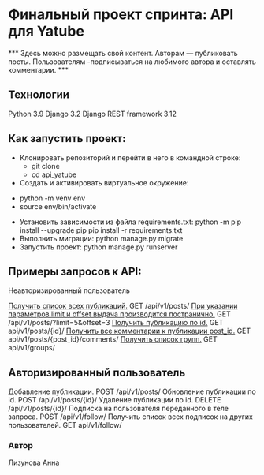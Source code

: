 # **Финальный проект спринта: API для Yatube** 
*** Здесь можно размещать свой контент.
Авторам — публиковать посты. 
Пользователям -подписываться на любимого автора и оставлять комментарии. ***   
## Технологии
Python 3.9
Django 3.2
Django REST framework 3.12
## **Как запустить проект:**
+ Клонировать репозиторий и перейти в него в командной строке:
  - git clone
  - cd api_yatube
+ Cоздать и активировать виртуальное окружение:
- python -m venv env
- source env/bin/activate
+ Установить зависимости из файла requirements.txt:
python -m pip install --upgrade pip
pip install -r requirements.txt
+ Выполнить миграции:
python manage.py migrate
+ Запустить проект:
python manage.py runserver
## Примеры запросов к API:
 Неавторизированный пользователь

<ins>Получить список всех публикаций.</ins>
GET /api/v1/posts/
<ins>При указании параметров limit и offset выдача производится постранично.</ins>
GET /api/v1/posts/?limit=5&offset=3
<ins>Получить публикацию по id.</ins>
GET api/v1/posts/{id}/
<ins>Получить все комментарии к публикации post_id.</ins>
GET api/v1/posts/{post_id}/comments/
<ins>Получить список групп.</ins>
GET api/v1/groups/
## Авторизированный пользователь

Добавление публикации.
POST /api/v1/posts/
Обновление публикации по id.
POST /api/v1/posts/{id}/
Удаление публикации по id.
DELETE /api/v1/posts/{id}/
Подписка на пользователя переданного в теле запроса.
POST /api/v1/follow/
Получить список всех подписок на других пользователей.
GET api/v1/follow/
### Автор
Лизунова Анна
